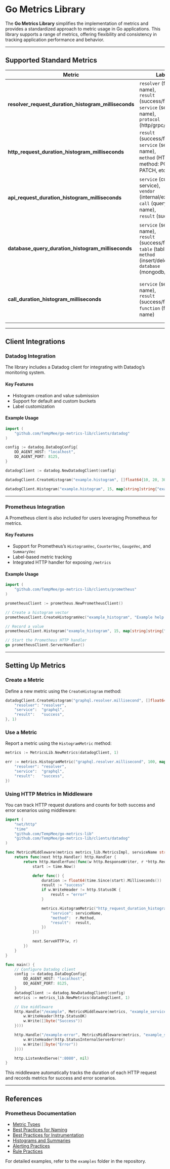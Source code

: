 # Go Metrics Library

The **Go Metrics Library** simplifies the implementation of metrics and provides a standardized approach to metric usage in Go applications. This library supports a range of metrics, offering flexibility and consistency in tracking application performance and behavior.

---

## **Supported Standard Metrics**

| Metric                                                      | Labels                                                                                                                                | Description                                                                                   |
| ----------------------------------------------------------- | ------------------------------------------------------------------------------------------------------------------------------------- | --------------------------------------------------------------------------------------------- |
| **resolver\_request\_duration\_histogram\_milliseconds**    | `resolver` (function name),<br/> `result` (success/fail), <br/>`service` (service name), <br/>`protocol` (http/grpc/graphql)                         | Tracks the success/failure, duration, and duration distribution of resolver requests.         |
| **http\_request\_duration\_histogram\_milliseconds**        | `result` (success/fail), <br/>`service` (service name), <br/>`method` (HTTP method: POST, GET, PATCH, etc.)                                     | Captures metrics for all HTTP requests to the service. (Datadog provides this by default.)    |
| **api\_request\_duration\_histogram\_milliseconds**         | `service` (current service), <br/>`vendor` (internal/external), <br/>`call` (query/function name), <br/>`result` (success/fail)                      | Tracks communication duration between services/vendors, source, destination, and result.      |
| **database\_query\_duration\_histogram\_milliseconds**      | `service` (service name), <br/>`result` (success/fail), <br/>`table` (table name), <br/>`method` (insert/delete/find), <br/>`database` (mongodb/postgres) | Measures query durations by service, database, and operation type.                            |
| **call\_duration\_histogram\_milliseconds**                 | `service` (service name), <br/>`result` (success/fail), <br/>`function` (function name)                                                         | Monitors the duration of specific function calls (used selectively for targeted observation). |

---

## **Client Integrations**

### **Datadog Integration**

The library includes a Datadog client for integrating with Datadog’s monitoring system.

#### Key Features

- Histogram creation and value submission
- Support for default and custom buckets
- Label customization

#### Example Usage

```go
import (
    "github.com/TempMee/go-metrics-lib/clients/datadog"
)

config := datadog.DataDogConfig{
    DD_AGENT_HOST: "localhost",
    DD_AGENT_PORT: 8125,
}

datadogClient := datadog.NewDatadogClient(config)

datadogClient.CreateHistogram("example.histogram", []float64{10, 20, 30}, map[string]string{"example": "label"}, 1.0)

datadogClient.Histogram("example.histogram", 15, map[string]string{"example": "label"}, 1.0)
```

---

### **Prometheus Integration**

A Prometheus client is also included for users leveraging Prometheus for metrics.

#### Key Features

- Support for Prometheus’s `HistogramVec`, `CounterVec`, `GaugeVec`, and `SummaryVec`
- Label-based metric tracking
- Integrated HTTP handler for exposing `/metrics`

#### Example Usage

```go
import (
    "github.com/TempMee/go-metrics-lib/clients/prometheus"
)

prometheusClient := prometheus.NewPrometheusClient()

// Create a histogram vector
prometheusClient.CreateHistogramVec("example_histogram", "Example help text", []string{"label1"}, []float64{10, 20, 30})

// Record a value
prometheusClient.Histogram("example_histogram", 15, map[string]string{"label1": "value"}, 1.0)

// Start the Prometheus HTTP handler
go prometheusClient.ServerHandler()
```

---

## **Setting Up Metrics**

### **Create a Metric**

Define a new metric using the `CreateHistogram` method:

```go
datadogClient.CreateHistogram("graphql.resolver.millisecond", []float64{10, 20, 30, 40, 50, 60, 70, 80, 90, 100}, map[string]string{
    "resolver": "resolver",
    "service":  "graphql",
    "result":   "success",
}, 1)
```

### **Use a Metric**

Report a metric using the `HistogramMetric` method:

```go
metrics := MetricsLib.NewMetrics(datadogClient, 1)

err := metrics.HistogramMetric("graphql.resolver.millisecond", 100, map[string]string{
    "resolver": "resolver",
    "service":  "graphql",
    "result":   "success",
})
```

### **Using HTTP Metrics in Middleware**

You can track HTTP request durations and counts for both success and error scenarios using middleware:

```go
import (
	"net/http"
	"time"
	"github.com/TempMee/go-metrics-lib"
	"github.com/TempMee/go-metrics-lib/clients/datadog"
)

func MetricsMiddleware(metrics metrics_lib.MetricsImpl, serviceName string) func(http.Handler) http.Handler {
	return func(next http.Handler) http.Handler {
		return http.HandlerFunc(func(w http.ResponseWriter, r *http.Request) {
			start := time.Now()

			defer func() {
				duration := float64(time.Since(start).Milliseconds())
				result := "success"
				if w.WriteHeader != http.StatusOK {
					result = "error"
				}

				metrics.HistogramMetric("http_request_duration_histogram_milliseconds", duration, map[string]string{
					"service": serviceName,
					"method":  r.Method,
					"result":  result,
				})
			}()

			next.ServeHTTP(w, r)
		})
	}
}

func main() {
	// Configure Datadog client
	config := datadog.DataDogConfig{
		DD_AGENT_HOST: "localhost",
		DD_AGENT_PORT: 8125,
	}
	datadogClient := datadog.NewDatadogClient(config)
	metrics := metrics_lib.NewMetrics(datadogClient, 1)

	// Use middleware
	http.Handle("/example", MetricsMiddleware(metrics, "example_service")(http.HandlerFunc(func(w http.ResponseWriter, r *http.Request) {
		w.WriteHeader(http.StatusOK)
		w.Write([]byte("Success"))
	})))

	http.Handle("/example-error", MetricsMiddleware(metrics, "example_service")(http.HandlerFunc(func(w http.ResponseWriter, r *http.Request) {
		w.WriteHeader(http.StatusInternalServerError)
		w.Write([]byte("Error"))
	})))

	http.ListenAndServe(":8080", nil)
}
```

This middleware automatically tracks the duration of each HTTP request and records metrics for success and error scenarios.

---

## **References**

### Prometheus Documentation

- [Metric Types](https://prometheus.io/docs/concepts/metric_types/)
- [Best Practices for Naming](https://prometheus.io/docs/practices/naming/)
- [Best Practices for Instrumentation](https://prometheus.io/docs/practices/instrumentation/)
- [Histograms and Summaries](https://prometheus.io/docs/practices/histograms/)
- [Alerting Practices](https://prometheus.io/docs/practices/alerting/)
- [Rule Practices](https://prometheus.io/docs/practices/rules/)

For detailed examples, refer to the `examples` folder in the repository.

